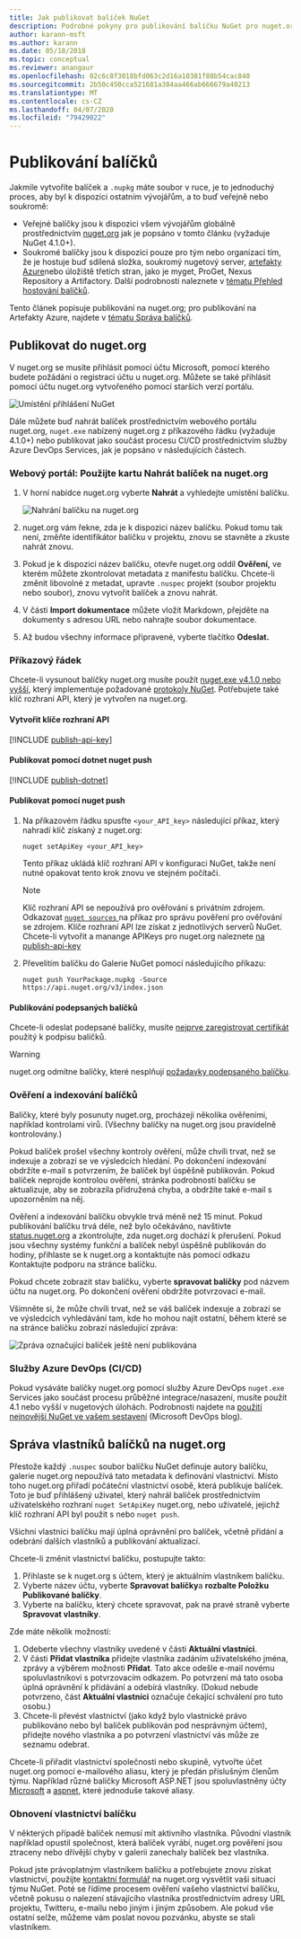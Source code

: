 ```yaml
---
title: Jak publikovat balíček NuGet
description: Podrobné pokyny pro publikování balíčku NuGet pro nuget.org nebo soukromé informační kanály a jak spravovat vlastnictví balíčku na nuget.org.
author: karann-msft
ms.author: karann
ms.date: 05/18/2018
ms.topic: conceptual
ms.reviewer: anangaur
ms.openlocfilehash: 02c6c8f3018bfd063c2d16a10381f88b54cac840
ms.sourcegitcommit: 2b50c450cca521681a384aa466ab666679a40213
ms.translationtype: MT
ms.contentlocale: cs-CZ
ms.lasthandoff: 04/07/2020
ms.locfileid: "79429022"
---
```

# <a name="publishing-packages"></a>Publikování balíčků

Jakmile vytvoříte balíček a `.nupkg` máte soubor v ruce, je to jednoduchý proces, aby byl k dispozici ostatním vývojářům, a to buď veřejně nebo soukromě:

- Veřejné balíčky jsou k dispozici všem vývojářům globálně prostřednictvím [nuget.org](https://www.nuget.org/packages/manage/upload) jak je popsáno v tomto článku (vyžaduje NuGet 4.1.0+).
- Soukromé balíčky jsou k dispozici pouze pro tým nebo organizaci tím, že je hostuje buď sdílená složka, soukromý nugetový server, [artefakty Azure](https://www.visualstudio.com/docs/package/nuget/publish)nebo úložiště třetích stran, jako je myget, ProGet, Nexus Repository a Artifactory. Další podrobnosti naleznete v [tématu Přehled hostování balíčků](../hosting-packages/overview.md).

Tento článek popisuje publikování na nuget.org; pro publikování na Artefakty Azure, najdete v [tématu Správa balíčků](https://www.visualstudio.com/docs/package/nuget/publish).

## <a name="publish-to-nugetorg"></a>Publikovat do nuget.org

V nuget.org se musíte přihlásit pomocí účtu Microsoft, pomocí kterého budete požádáni o registraci účtu u nuget.org. Můžete se také přihlásit pomocí účtu nuget.org vytvořeného pomocí starších verzí portálu.

![Umístění přihlášení NuGet](media/publish_NuGetSignIn.png)

Dále můžete buď nahrát balíček prostřednictvím webového portálu nuget.org, `nuget.exe` nabízený nuget.org z příkazového řádku (vyžaduje 4.1.0+) nebo publikovat jako součást procesu CI/CD prostřednictvím služby Azure DevOps Services, jak je popsáno v následujících částech.

### <a name="web-portal-use-the-upload-package-tab-on-nugetorg"></a>Webový portál: Použijte kartu Nahrát balíček na nuget.org

1. V horní nabídce nuget.org vyberte **Nahrát** a vyhledejte umístění balíčku.

    ![Nahrání balíčku na nuget.org](media/publish_UploadYourPackage.PNG)

1. nuget.org vám řekne, zda je k dispozici název balíčku. Pokud tomu tak není, změňte identifikátor balíčku v projektu, znovu se stavněte a zkuste nahrát znovu.

1. Pokud je k dispozici název balíčku, otevře nuget.org oddíl **Ověření,** ve kterém můžete zkontrolovat metadata z manifestu balíčku. Chcete-li změnit libovolné z metadat, upravte `.nuspec` projekt (soubor projektu nebo soubor), znovu vytvořit balíček a znovu nahrát.

1. V části **Import dokumentace** můžete vložit Markdown, přejděte na dokumenty s adresou URL nebo nahrajte soubor dokumentace.

1. Až budou všechny informace připravené, vyberte tlačítko **Odeslat.**

### <a name="command-line"></a>Příkazový řádek

Chcete-li vysunout balíčky nuget.org musíte použít [nuget.exe v4.1.0 nebo vyšší](https://www.nuget.org/downloads), který implementuje požadované [protokoly NuGet](../api/nuget-protocols.md). Potřebujete také klíč rozhraní API, který je vytvořen na nuget.org.

#### <a name="create-api-keys"></a>Vytvořit klíče rozhraní API

[!INCLUDE [publish-api-key](../quickstart/includes/publish-api-key.md)]

#### <a name="publish-with-dotnet-nuget-push"></a>Publikovat pomocí dotnet nuget push

[!INCLUDE [publish-dotnet](../quickstart/includes/publish-dotnet.md)]

#### <a name="publish-with-nuget-push"></a>Publikovat pomocí nuget push

1. Na příkazovém řádku spusťte `<your_API_key>` následující příkaz, který nahradí klíč získaný z nuget.org:

    ```cli
    nuget setApiKey <your_API_key>
    ```

    Tento příkaz ukládá klíč rozhraní API v konfiguraci NuGet, takže není nutné opakovat tento krok znovu ve stejném počítači.

    > [!NOTE]
    > Klíč rozhraní API se nepoužívá pro ověřování s privátním zdrojem. Odkazovat [ `nuget sources` ](../reference/cli-reference/cli-ref-sources.md) na příkaz pro správu pověření pro ověřování se zdrojem.
    > Klíče rozhraní API lze získat z jednotlivých serverů NuGet. Chcete-li vytvořit a manange APIKeys pro nuget.org naleznete [na publish-api-key](../quickstart/includes/publish-api-key.md)

1. Převelitím balíčku do Galerie NuGet pomocí následujícího příkazu:

    ```cli
    nuget push YourPackage.nupkg -Source https://api.nuget.org/v3/index.json
    ```

#### <a name="publish-signed-packages"></a>Publikování podepsaných balíčků

Chcete-li odeslat podepsané balíčky, musíte [nejprve zaregistrovat certifikát](../create-packages/Sign-a-Package.md#register-the-certificate-on-nugetorg) použitý k podpisu balíčků. 

> [!Warning]
> nuget.org odmítne balíčky, které nesplňují [požadavky podepsaného balíčku](../reference/Signed-Packages-Reference.md#signature-requirements-on-nugetorg).

### <a name="package-validation-and-indexing"></a>Ověření a indexování balíčků

Balíčky, které byly posunuty nuget.org, procházejí několika ověřeními, například kontrolami virů. (Všechny balíčky na nuget.org jsou pravidelně kontrolovány.)

Pokud balíček prošel všechny kontroly ověření, může chvíli trvat, než se indexuje a zobrazí se ve výsledcích hledání. Po dokončení indexování obdržíte e-mail s potvrzením, že balíček byl úspěšně publikován. Pokud balíček neprojde kontrolou ověření, stránka podrobností balíčku se aktualizuje, aby se zobrazila přidružená chyba, a obdržíte také e-mail s upozorněním na něj.

Ověření a indexování balíčku obvykle trvá méně než 15 minut. Pokud publikování balíčku trvá déle, než bylo očekáváno, navštivte [status.nuget.org](https://status.nuget.org/) a zkontrolujte, zda nuget.org dochází k přerušení. Pokud jsou všechny systémy funkční a balíček nebyl úspěšně publikován do hodiny, přihlaste se k nuget.org a kontaktujte nás pomocí odkazu Kontaktujte podporu na stránce balíčku.

Pokud chcete zobrazit stav balíčku, vyberte **spravovat balíčky** pod názvem účtu na nuget.org. Po dokončení ověření obdržíte potvrzovací e-mail.

Všimněte si, že může chvíli trvat, než se váš balíček indexuje a zobrazí se ve výsledcích vyhledávání tam, kde ho mohou najít ostatní, během které se na stránce balíčku zobrazí následující zpráva:

![Zpráva označující balíček ještě není publikována](media/publish_NotYetIndexed.png)

### <a name="azure-devops-services-cicd"></a>Služby Azure DevOps (CI/CD)

Pokud vysáváte balíčky nuget.org pomocí služby Azure DevOps `nuget.exe` Services jako součást procesu průběžné integrace/nasazení, musíte použít 4.1 nebo vyšší v nugetových úlohách. Podrobnosti najdete na [použití nejnovější NuGet ve vašem sestavení](https://blogs.msdn.microsoft.com/devops/2017/09/29/using-the-latest-nuget-in-your-build/) (Microsoft DevOps blog).

## <a name="managing-package-owners-on-nugetorg"></a>Správa vlastníků balíčků na nuget.org

Přestože každý `.nuspec` soubor balíčku NuGet definuje autory balíčku, galerie nuget.org nepoužívá tato metadata k definování vlastnictví. Místo toho nuget.org přiřadí počáteční vlastnictví osobě, která publikuje balíček. Toto je buď přihlášený uživatel, který nahrál balíček prostřednictvím uživatelského rozhraní `nuget SetApiKey` nuget.org, nebo uživatelé, jejichž klíč rozhraní API byl použit s nebo `nuget push`.

Všichni vlastníci balíčku mají úplná oprávnění pro balíček, včetně přidání a odebrání dalších vlastníků a publikování aktualizací.

Chcete-li změnit vlastnictví balíčku, postupujte takto:

1. Přihlaste se k nuget.org s účtem, který je aktuálním vlastníkem balíčku.
1. Vyberte název účtu, vyberte **Spravovat balíčky**a **rozbalte Položku Publikované balíčky**.
1. Vyberte na balíčku, který chcete spravovat, pak na pravé straně vyberte **Spravovat vlastníky**.

Zde máte několik možností:

1. Odeberte všechny vlastníky uvedené v části **Aktuální vlastníci**.
1. V části **Přidat vlastníka** přidejte vlastníka zadáním uživatelského jména, zprávy a výběrem možnosti **Přidat**. Tato akce odešle e-mail novému spoluvlastníkovi s potvrzovacím odkazem. Po potvrzení má tato osoba úplná oprávnění k přidávání a odebírá vlastníky. (Dokud nebude potvrzeno, část **Aktuální vlastníci** označuje čekající schválení pro tuto osobu.)
1. Chcete-li převést vlastnictví (jako když bylo vlastnické právo publikováno nebo byl balíček publikován pod nesprávným účtem), přidejte nového vlastníka a po potvrzení vlastnictví vás může ze seznamu odebrat.

Chcete-li přiřadit vlastnictví společnosti nebo skupině, vytvořte účet nuget.org pomocí e-mailového aliasu, který je předán příslušným členům týmu. Například různé balíčky Microsoft ASP.NET jsou spoluvlastněny účty [Microsoft](https://nuget.org/profiles/microsoft) a [aspnet,](https://nuget.org/profiles/aspnet) které jednoduše takové aliasy.

### <a name="recovering-package-ownership"></a>Obnovení vlastnictví balíčku

V některých případě balíček nemusí mít aktivního vlastníka. Původní vlastník například opustil společnost, která balíček vyrábí, nuget.org pověření jsou ztraceny nebo dřívější chyby v galerii zanechaly balíček bez vlastníka.

Pokud jste právoplatným vlastníkem balíčku a potřebujete znovu získat vlastnictví, použijte [kontaktní formulář](https://www.nuget.org/policies/Contact) na nuget.org vysvětlit vaši situaci týmu NuGet. Poté se řídíme procesem ověření vašeho vlastnictví balíčku, včetně pokusu o nalezení stávajícího vlastníka prostřednictvím adresy URL projektu, Twitteru, e-mailu nebo jiným i jiným způsobem. Ale pokud vše ostatní selže, můžeme vám poslat novou pozvánku, abyste se stali vlastníkem.
